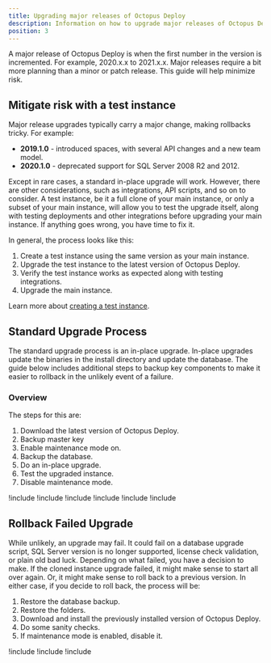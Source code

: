 ```yaml
---
title: Upgrading major releases of Octopus Deploy
description: Information on how to upgrade major releases of Octopus Deploy.
position: 3
---
```


A major release of Octopus Deploy is when the first number in the version is incremented.  For example, 2020.x.x to 2021.x.x.  Major releases require a bit more planning than a minor or patch release.  This guide will help minimize risk.

## Mitigate risk with a test instance

Major release upgrades typically carry a major change, making rollbacks tricky.  For example:

- **2019.1.0** - introduced spaces, with several API changes and a new team model.
- **2020.1.0** - deprecated support for SQL Server 2008 R2 and 2012.  

Except in rare cases, a standard in-place upgrade will work.  However, there are other considerations, such as integrations, API scripts, and so on to consider.  A test instance, be it a full clone of your main instance, or only a subset of your main instance, will allow you to test the upgrade itself, along with testing deployments and other integrations before upgrading your main instance.  If anything goes wrong, you have time to fix it.

In general, the process looks like this:

1. Create a test instance using the same version as your main instance.
1. Upgrade the test instance to the latest version of Octopus Deploy.
1. Verify the test instance works as expected along with testing integrations.
1. Upgrade the main instance.

Learn more about [creating a test instance](/docs/administration/upgrading/guide/creating-test-instance.md).

## Standard Upgrade Process

The standard upgrade process is an in-place upgrade.  In-place upgrades update the binaries in the install directory and update the database.  The guide below includes additional steps to backup key components to make it easier to rollback in the unlikely event of a failure.

### Overview

The steps for this are:

1. Download the latest version of Octopus Deploy.
1. Backup master key
1. Enable maintenance mode on.
1. Backup the database.
1. Do an in-place upgrade.
1. Test the upgraded instance.
1. Disable maintenance mode.

!include <upgrade-download-latest-version>
!include <upgrade-octopus-backup-master-key>
!include <upgrade-octopus-backup-database>
!include <upgrade-inplace-upgrade>
!include <upgrade-testing-upgraded-instance>
!include <upgrade-high-availability>

## Rollback Failed Upgrade

While unlikely, an upgrade may fail.  It could fail on a database upgrade script, SQL Server version is no longer supported, license check validation, or plain old bad luck.  Depending on what failed, you have a decision to make.  If the cloned instance upgrade failed, it might make sense to start all over again.  Or, it might make sense to roll back to a previous version.  In either case, if you decide to roll back, the process will be:

1. Restore the database backup.
1. Restore the folders.
1. Download and install the previously installed version of Octopus Deploy.
1. Do some sanity checks.
1. If maintenance mode is enabled, disable it.

!include <upgrade-restore-backup>
!include <upgrade-rollback-folders>
!include <upgrade-find-previous-version>